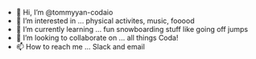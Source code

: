- 👋 Hi, I’m @tommyyan-codaio
- 👀 I’m interested in ... physical activites, music, fooood
- 🌱 I’m currently learning ... fun snowboarding stuff like going off jumps
- 💞️ I’m looking to collaborate on ... all things Coda!
- 📫 How to reach me ... Slack and email

<!---
tommyyan-codaio/tommyyan-codaio is a ✨ special ✨ repository because its `README.md` (this file) appears on your GitHub profile.
You can click the Preview link to take a look at your changes.
--->
